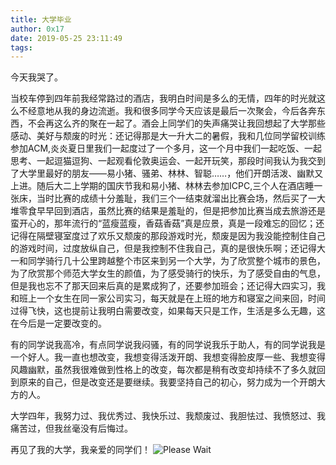 ```yaml
---
title: 大学毕业
author: 0x17
date: 2019-05-25 23:11:49
tags:
---
```


今天我哭了。

当校车停到四年前我经常路过的酒店，我明白时间是多么的无情，四年的时光就这么不经意地从我的身边流逝。我和很多同学今天应该是最后一次聚会，今后各奔东西，不会再这么齐的聚在一起了。酒会上同学们的失声痛哭让我回想起了大学那些感动、美好与颓废的时光：还记得那是大一升大二的暑假，我和几位同学留校训练参加ACM,炎炎夏日里我们一起度过了一个多月，这一个月中我们一起吃饭、一起思考、一起逗猫逗狗、一起观看伦敦奥运会、一起开玩笑，那段时间我认为我交到了大学里最好的朋友——易小猪、骚弟、林林、智聪……，他们开朗活泼、幽默又上进。随后大二上学期的国庆节我和易小猪、林林去参加ICPC,三个人在酒店睡一张床，当时比赛的成绩十分羞耻，我们三个一结束就溜出比赛会场，然后买了一大堆零食早早回到酒店，虽然比赛的结果是羞耻的，但是把参加比赛当成去旅游还是蛮开心的，那年流行的“蓝瘦蓝瘦，香菇香菇”真是应景，真是一段难忘的回忆；还记得在隔壁寝室度过了欢乐又颓废的那段游戏时光，颓废是因为我没能控制住自己的游戏时间，过度放纵自己，但是我控制不住我自己，真的是很快乐啊；还记得大一和同学骑行几十公里跨越整个市区来到另一个大学，为了欣赏整个城市的景色，为了欣赏那个师范大学女生的颜值，为了感受骑行的快乐，为了感受自由的气息，但是我也忘不了那天回来后真的是累成狗了，还要参加班会；还记得大四实习，我和班上一个女生在同一家公司实习，每天就是在上班的地方和寝室之间来回，时间过得飞快，这也提前让我明白需要改变，如果每天只是工作，生活是多么无趣，这在今后是一定要改变的。

有的同学说我高冷，有点同学说我闷骚，有的同学说我乐于助人，有的同学说我是一个好人。我一直也想改变，我想变得活泼开朗、我想变得脸皮厚一些、我想变得风趣幽默，虽然我很难做到性格上的改变，每次都是稍有改变却持续不了多久就回到原来的自己，但是改变还是要继续。我要坚持自己的初心，努力成为一个开朗大方的人。

大学四年，我努力过、我优秀过、我快乐过、我颓废过、我胆怯过、我愤怒过、我痛苦过，但我丝毫没有后悔过。

再见了我的大学，我亲爱的同学们！
![Please Wait](2019-5-25.JPG)
